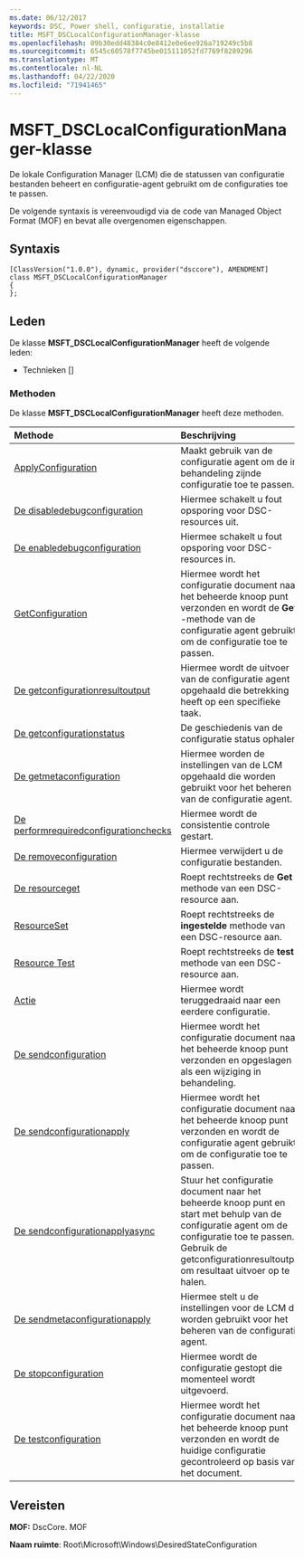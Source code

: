 ```yaml
---
ms.date: 06/12/2017
keywords: DSC, Power shell, configuratie, installatie
title: MSFT_DSCLocalConfigurationManager-klasse
ms.openlocfilehash: 09b30edd48384c0e8412e0e6ee926a719249c5b8
ms.sourcegitcommit: 6545c60578f7745be015111052fd7769f8289296
ms.translationtype: MT
ms.contentlocale: nl-NL
ms.lasthandoff: 04/22/2020
ms.locfileid: "71941465"
---
```

# <a name="msft_dsclocalconfigurationmanager-class"></a>MSFT_DSCLocalConfigurationManager-klasse

De lokale Configuration Manager (LCM) die de statussen van configuratie bestanden beheert en configuratie-agent gebruikt om de configuraties toe te passen.

De volgende syntaxis is vereenvoudigd via de code van Managed Object Format (MOF) en bevat alle overgenomen eigenschappen.

## <a name="syntax"></a>Syntaxis

```
[ClassVersion("1.0.0"), dynamic, provider("dsccore"), AMENDMENT]
class MSFT_DSCLocalConfigurationManager
{
};
```

## <a name="members"></a>Leden

De klasse **MSFT_DSCLocalConfigurationManager** heeft de volgende leden:

- Technieken []

### <a name="methods"></a>Methoden

De klasse **MSFT_DSCLocalConfigurationManager** heeft deze methoden.

|Methode |Beschrijving |
|:--- |:---|
| [ApplyConfiguration](msft-dsclocalconfigurationmanager-applyconfiguration.md)| Maakt gebruik van de configuratie agent om de in behandeling zijnde configuratie toe te passen.|
| [De disabledebugconfiguration](msft-dsclocalconfigurationmanager-disabledebugconfiguration.md)| Hiermee schakelt u fout opsporing voor DSC-resources uit.|
| [De enabledebugconfiguration](msft-dsclocalconfigurationmanager-enabledebugconfiguration.md)| Hiermee schakelt u fout opsporing voor DSC-resources in.|
| [GetConfiguration](msft-dsclocalconfigurationmanager-getconfiguration.md)| Hiermee wordt het configuratie document naar het beheerde knoop punt verzonden en wordt de **Get** -methode van de configuratie agent gebruikt om de configuratie toe te passen.|
| [De getconfigurationresultoutput](msft-dsclocalconfigurationmanager-getconfigurationresultoutput.md)| Hiermee wordt de uitvoer van de configuratie agent opgehaald die betrekking heeft op een specifieke taak.|
| [De getconfigurationstatus](msft-dsclocalconfigurationmanager-getconfigurationstatus.md)| De geschiedenis van de configuratie status ophalen.|
| [De getmetaconfiguration](msft-dsclocalconfigurationmanager-getmetaconfiguration.md)| Hiermee worden de instellingen van de LCM opgehaald die worden gebruikt voor het beheren van de configuratie agent.|
| [De performrequiredconfigurationchecks](msft-dsclocalconfigurationmanager-performrequiredconfigurationchecks.md)| Hiermee wordt de consistentie controle gestart.|
| [De removeconfiguration](msft-dsclocalconfigurationmanager-removeconfiguration.md)| Hiermee verwijdert u de configuratie bestanden.|
| [De resourceget](msft-dsclocalconfigurationmanager-resourceget.md)| Roept rechtstreeks de **Get** -methode van een DSC-resource aan.|
| [ResourceSet](msft-dsclocalconfigurationmanager-resourceset.md)| Roept rechtstreeks de **ingestelde** methode van een DSC-resource aan.|
| [Resource Test](msft-dsclocalconfigurationmanager-resourcetest.md)| Roept rechtstreeks de **test** methode van een DSC-resource aan.|
| [Actie](msft-dsclocalconfigurationmanager-rollback.md)| Hiermee wordt teruggedraaid naar een eerdere configuratie.|
| [De sendconfiguration](msft-dsclocalconfigurationmanager-sendconfiguration.md)| Hiermee wordt het configuratie document naar het beheerde knoop punt verzonden en opgeslagen als een wijziging in behandeling.|
| [De sendconfigurationapply](msft-dsclocalconfigurationmanager-sendconfigurationapply.md)| Hiermee wordt het configuratie document naar het beheerde knoop punt verzonden en wordt de configuratie agent gebruikt om de configuratie toe te passen.|
| [De sendconfigurationapplyasync](msft-dsclocalconfigurationmanager-sendconfigurationapplyasync.md)| Stuur het configuratie document naar het beheerde knoop punt en start met behulp van de configuratie agent om de configuratie toe te passen. Gebruik de getconfigurationresultoutput om resultaat uitvoer op te halen.|
| [De sendmetaconfigurationapply](msft-dsclocalconfigurationmanager-sendmetaconfigurationapply.md)| Hiermee stelt u de instellingen voor de LCM die worden gebruikt voor het beheren van de configuratie agent.|
| [De stopconfiguration](msft-dsclocalconfigurationmanager-stopconfiguration.md)| Hiermee wordt de configuratie gestopt die momenteel wordt uitgevoerd.|
| [De testconfiguration](msft-dsclocalconfigurationmanager-testconfiguration.md)| Hiermee wordt het configuratie document naar het beheerde knoop punt verzonden en wordt de huidige configuratie gecontroleerd op basis van het document.|

## <a name="requirements"></a>Vereisten

**MOF:** DscCore. MOF

**Naam ruimte**: Root\Microsoft\Windows\DesiredStateConfiguration
